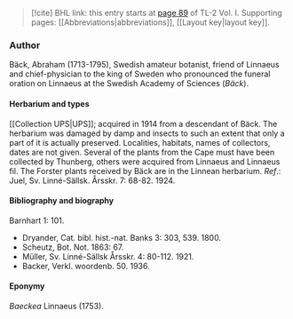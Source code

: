 > [!cite] BHL link: this entry starts at [page 89](https://www.biodiversitylibrary.org/item/103414#page/137/mode/1up) of TL-2 Vol. I.
> Supporting pages: [[Abbreviations|abbreviations]], [[Layout key|layout key]].

### Author

Bäck, Abraham (1713-1795), Swedish amateur botanist, friend of Linnaeus and chief-physician to the king of Sweden who pronounced the funeral oration on Linnaeus at the Swedish Academy of Sciences (*Bäck*).

#### Herbarium and types

[[Collection UPS|UPS]]; acquired in 1914 from a descendant of Bäck. The herbarium was damaged by damp and insects to such an extent that only a part of it is actually preserved. Localities, habitats, names of collectors, dates are not given. Several of the plants from the Cape must have been collected by Thunberg, others were acquired from Linnaeus and Linnaeus fil. The Forster plants received by Bäck are in the Linnean herbarium.
*Ref*.: Juel, Sv. Linné-Sällsk. Årsskr. 7: 68-82. 1924.

#### Bibliography and biography

Barnhart 1: 101.
- Dryander, Cat. bibl. hist.-nat. Banks 3: 303, 539. 1800.
- Scheutz, Bot. Not. 1863: 67.
- Müller, Sv. Linné-Sällsk Årsskr. 4: 80-112. 1921.
- Backer, Verkl. woordenb. 50. 1936.

#### Eponymy

*Baeckea* Linnaeus (1753).

